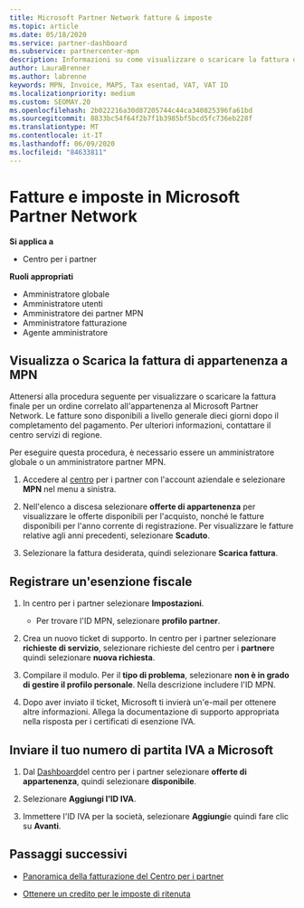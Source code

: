 ```yaml
---
title: Microsoft Partner Network fatture & imposte
ms.topic: article
ms.date: 05/18/2020
ms.service: partner-dashboard
ms.subservice: partnercenter-mpn
description: Informazioni su come visualizzare o scaricare la fattura di appartenenza a MPN, su come archiviare l'esenzione fiscale e su come inviare a Microsoft il numero di ID IVA.
author: LauraBrenner
ms.author: labrenne
keywords: MPN, Invoice, MAPS, Tax esentad, VAT, VAT ID
ms.localizationpriority: medium
ms.custom: SEOMAY.20
ms.openlocfilehash: 2b022216a30d87205744c44ca340825396fa61bd
ms.sourcegitcommit: 8833bc54f64f2b7f1b3985bf5bcd5fc736eb228f
ms.translationtype: MT
ms.contentlocale: it-IT
ms.lasthandoff: 06/09/2020
ms.locfileid: "84633811"
---
```

# <a name="invoices-and-taxes-in-the-microsoft-partner-network"></a>Fatture e imposte in Microsoft Partner Network

**Si applica a**

- Centro per i partner

**Ruoli appropriati**

- Amministratore globale
- Amministratore utenti
- Amministratore dei partner MPN
- Amministratore fatturazione
- Agente amministratore

## <a name="view-or-download-your-mpn-membership-invoice"></a>Visualizza o Scarica la fattura di appartenenza a MPN

Attenersi alla procedura seguente per visualizzare o scaricare la fattura finale per un ordine correlato all'appartenenza al Microsoft Partner Network. Le fatture sono disponibili a livello generale dieci giorni dopo il completamento del pagamento. Per ulteriori informazioni, contattare il centro servizi di regione.  

Per eseguire questa procedura, è necessario essere un amministratore globale o un amministratore partner MPN. 

1.  Accedere al [centro](https://partner.microsoft.com/dashboard/home) per i partner con l'account aziendale e selezionare **MPN** nel menu a sinistra.

4.  Nell'elenco a discesa selezionare **offerte di appartenenza** per visualizzare le offerte disponibili per l'acquisto, nonché le fatture disponibili per l'anno corrente di registrazione. Per visualizzare le fatture relative agli anni precedenti, selezionare **Scaduto**.

6.  Selezionare la fattura desiderata, quindi selezionare **Scarica fattura**. 

## <a name="file-a-tax-exemption"></a>Registrare un'esenzione fiscale

1.  In centro per i partner selezionare **Impostazioni**.
    - Per trovare l'ID MPN, selezionare **profilo partner**.

2.  Crea un nuovo ticket di supporto. In centro per i partner selezionare **richieste di servizio**, selezionare richieste del centro per i **partner**e quindi selezionare **nuova richiesta**.

3.  Compilare il modulo. Per il **tipo di problema**, selezionare **non è in grado di gestire il profilo personale**. Nella descrizione includere l'ID MPN.

4.  Dopo aver inviato il ticket, Microsoft ti invierà un'e-mail per ottenere altre informazioni. Allega la documentazione di supporto appropriata nella risposta per i certificati di esenzione IVA.

## <a name="send-microsoft-your-vat-id-number"></a>Inviare il tuo numero di partita IVA a Microsoft

1.  Dal [Dashboard](https://partner.microsoft.com/dashboard/home)del centro per i partner selezionare **offerte di appartenenza**, quindi selezionare **disponibile**. 

2.  Selezionare **Aggiungi l'ID IVA**. 

3.  Immettere l'ID IVA per la società, selezionare **Aggiungi**e quindi fare clic su **Avanti**. 

## <a name="next-steps"></a>Passaggi successivi

- [Panoramica della fatturazione del Centro per i partner](billing-basics.md)

- [Ottenere un credito per le imposte di ritenuta](withholding-tax-credit-form.md)